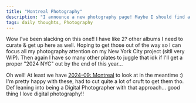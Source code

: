 ```yaml
---
title: "Montreal Photography"
description: "I announce a new photography page! Maybe I should find a way to incorporate that into RSS better? Nahhhh"
tags: daily thoughts, Photography
---
```


Wow I've been slacking on this one!! I have like 2? other albums I need to curate & get up here as well. Hoping to get those out of the way so I can focus all my photography attention on my New York City project (sitll very WIP). Then again I have so many other plates to juggle that idk if I'll get a proper "2024 NYC" out by the end of this year...

Oh well! At least we have [2024-09: Montreal](/photography/2024-09-montreal.html) to look at in the meantime :) I'm pretty happy with these, had to cut quite a lot of cruft to get them tho. Def leaning into being a Digital Photographer with that approach... good thing I love digital photography!!
